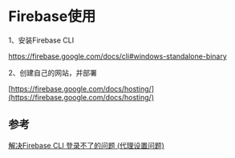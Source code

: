 # Firebase使用

1、安装Firebase CLI

https://firebase.google.com/docs/cli#windows-standalone-binary

2、创建自己的网站，并部署

[https://firebase.google.com/docs/hosting/](https://firebase.google.com/docs/hosting/)

## 参考

[解决Firebase CLI 登录不了的问题 (代理设置问题)](https://zhuanlan.zhihu.com/p/505189656)
